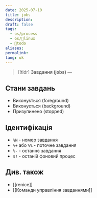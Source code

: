```yaml
---
date: 2025-07-10
title: jobs
description: 
draft: false
tags:
  - os/process
  - os/🐧linux
  - 🌱todo
aliases: 
permalink: 
lang: uk
---
```


> [!tldr]
> **Завдання (jobs)** — 

## Стани завдань

- Виконується (foreground)
- Виконується (background)
- Призупинено (stopped)

## Ідентифікація

- `%N` - номер завдання
- `%+` або `%%` - поточне завдання
- `%-` - останнє завдання
- `$!` - останій фоновий процес

## Див. також

- [[renice]]
- [[Команди управління завданнями]]
